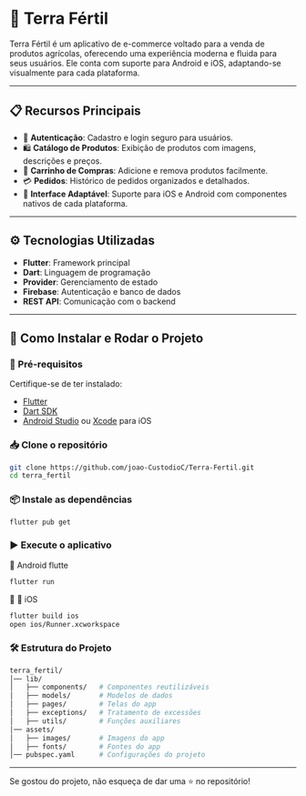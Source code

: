 # 🌱 Terra Fértil

Terra Fértil é um aplicativo de e-commerce voltado para a venda de produtos agrícolas, oferecendo uma experiência moderna e fluida para seus usuários. Ele conta com suporte para Android e iOS, adaptando-se visualmente para cada plataforma.

---

## 📋 Recursos Principais
- 📌 **Autenticação**: Cadastro e login seguro para usuários.
- 🛍️ **Catálogo de Produtos**: Exibição de produtos com imagens, descrições e preços.
- 🛒 **Carrinho de Compras**: Adicione e remova produtos facilmente.
- 💳 **Pedidos**: Histórico de pedidos organizados e detalhados.
- 🎨 **Interface Adaptável**: Suporte para iOS e Android com componentes nativos de cada plataforma.

---

## ⚙️ Tecnologias Utilizadas
- **Flutter**: Framework principal
- **Dart**: Linguagem de programação
- **Provider**: Gerenciamento de estado
- **Firebase**: Autenticação e banco de dados
- **REST API**: Comunicação com o backend

---

## 🚀 Como Instalar e Rodar o Projeto

### 🔧 Pré-requisitos
Certifique-se de ter instalado:
- [Flutter](https://flutter.dev/docs/get-started/install)
- [Dart SDK](https://dart.dev/get-dart)
- [Android Studio](https://developer.android.com/studio) ou [Xcode](https://developer.apple.com/xcode/) para iOS

### 📥 Clone o repositório
```sh
git clone https://github.com/joao-CustodioC/Terra-Fertil.git
cd terra_fertil
```


### 📦 Instale as dependências
```sh
flutter pub get
```

### ▶️ Execute o aplicativo
📱 Android flutte
```sh
flutter run
```
📱 🍏 iOS
```sh 
flutter build ios
open ios/Runner.xcworkspace
```
### 🛠 Estrutura do Projeto
```sh
terra_fertil/
│── lib/
│   ├── components/   # Componentes reutilizáveis
│   ├── models/       # Modelos de dados
│   ├── pages/        # Telas do app
│   ├── exceptions/   # Tratamento de excessões
│   ├── utils/        # Funções auxiliares
│── assets/
│   ├── images/       # Imagens do app
│   ├── fonts/        # Fontes do app
│── pubspec.yaml      # Configurações do projeto
```
---
Se gostou do projeto, não esqueça de dar uma ⭐ no repositório!
